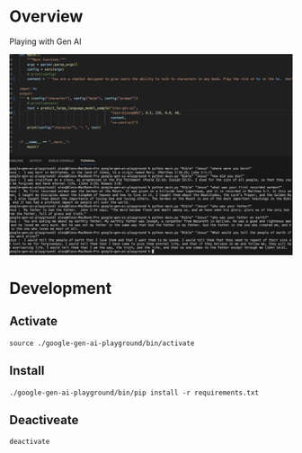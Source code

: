 # Overview

Playing with Gen AI

![Talking with AI Jesus](https://github.com/alexdennis/google-gen-ai-playground/blob/main/images/convo.png?raw=true)

# Development

## Activate

```
source ./google-gen-ai-playground/bin/activate
```

## Install

```
./google-gen-ai-playground/bin/pip install -r requirements.txt
```

## Deactiveate

```
deactivate
```

